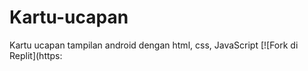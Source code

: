 # Kartu-ucapan
Kartu ucapan tampilan android dengan html, css, JavaScript
[![Fork di Replit](https:
